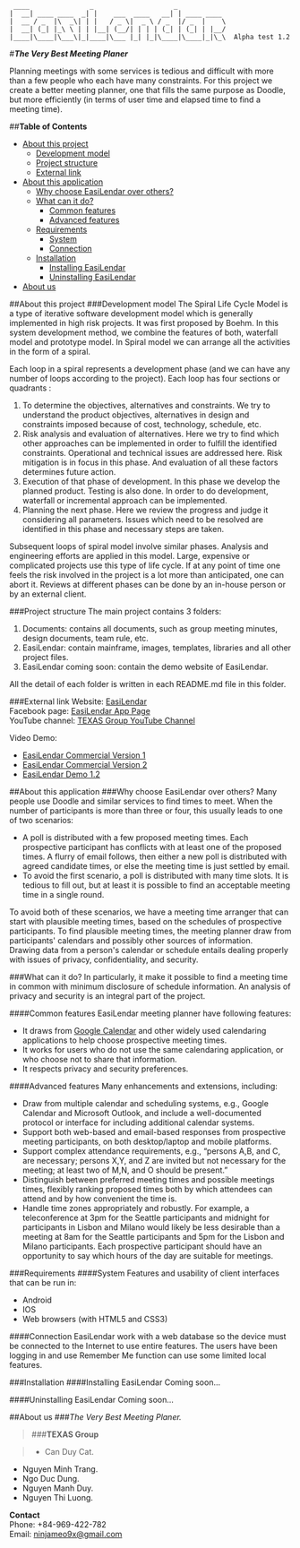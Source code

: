      ____               _                    _
    |  __| ____ ____  _| |    ___  ____   __| | ____ ____
    |  __ / _  |\  _\| | |   / _ \|  _ \ / _  |/ _  |    \
    |  __| (_| |_\ \ | | |__| (__/| | | | (_| | (_| | |__/
    |____|\____|\___\|_|____|\___ |_| |_|\____|\____|_|\_\  Alpha test 1.2
#**_The Very Best Meeting Planer_**  

Planning meetings with some services is tedious and difficult with more than a few people who each have many constraints. For this project we create a better meeting planner, one that fills the same purpose as Doodle, but more efficiently (in terms of user time and elapsed time to find a meeting time).

##**Table of Contents**

- [About this project](#about-this-project)
  - [Development model](#development-model)
  - [Project structure](#project-structure)
  - [External link](#external-link)
- [About this application](#about-this-application)
  - [Why choose EasiLendar over others?](#why-choose-easilendar-over-others)
  - [What can it do?](#what-can-it-do)
    - [Common features](#common-features)
    - [Advanced features](#advanced-features)
  - [Requirements](#requirements)
    - [System](#system)
    - [Connection](#connection)
  - [Installation](#installation)
    - [Installing EasiLendar](#installing-easilendar)
    - [Uninstalling EasiLendar](#uninstalling-easilendar)
- [About us](#about-us)

##About this project
###Development model
The Spiral Life Cycle Model is a type of iterative software development model which is generally implemented in high risk projects. It was first proposed by Boehm. In this system development method, we combine the features of both, waterfall model and prototype model. In Spiral model we can arrange all the activities in the form of a spiral.  

Each loop in a spiral represents a development phase (and we can have any number of loops according to the project). Each loop has four sections or quadrants :

1. To determine the objectives, alternatives and constraints. We try to understand the product objectives, alternatives in design and constraints imposed because of cost, technology, schedule, etc.  
2. Risk analysis and evaluation of alternatives. Here we try to find which other approaches can be implemented in order to fulfill the identified constraints. Operational and technical issues are addressed here. Risk mitigation is in focus in this phase. And evaluation of all these factors determines future action.  
3. Execution of that phase of development. In this phase we develop the planned product. Testing is also done. In order to do development, waterfall or incremental approach can be implemented.  
4. Planning the next phase. Here we review the progress and judge it considering all parameters. Issues which need to be resolved are identified in this phase and necessary steps are taken.  

Subsequent loops of spiral model involve similar phases. Analysis and engineering efforts are applied in this model. Large, expensive or complicated projects use this type of life cycle. If at any point of time one feels the risk involved in the project is a lot more than anticipated, one can abort it. Reviews at different phases can be done by an in-house person or by an external client.

###Project structure
The main project contains 3 folders:

1. Documents: contains all documents, such as group meeting minutes, design documents, team rule, etc.  
2. EasiLendar: contain mainframe, images, templates, libraries and all other project files.  
3. EasiLendar coming soon: contain the demo website of EasiLendar.

All the detail of each folder is written in each README.md file in this folder.

###External link
Website: [EasiLendar](http://easilendar.wc.lt "EasiLendar")  
Facebook page: [EasiLendar App Page](https://www.facebook.com/EasiLendar "EasiLendar page")  
YouTube channel: [TEXAS Group YouTube Channel](https://www.youtube.com/channel/UC3tYd_GAkPAAp_QXKOTdsxw "TEXAS Group Channel")

Video Demo:

- [EasiLendar Commercial Version 1](https://www.youtube.com/watch?v=TGB8TLSTENM "Commercial version 1")
- [EasiLendar Commercial Version 2](https://www.youtube.com/watch?v=c0a6OfEMsEw "Commercial version 2")
- [EasiLendar Demo 1.2](https://www.youtube.com/watch?v=6iD-pWrTYTY "Demo 1.2")

##About this application
###Why choose EasiLendar over others?
Many people use Doodle and similar services to find times to meet. When the number of participants is more than three or four, this usually leads to one of two scenarios:  

- A poll is distributed with a few proposed meeting times. Each prospective participant has conflicts with at least one of the proposed times. A flurry of email follows, then either a new poll is distributed with agreed candidate times, or else the meeting time is just settled by email.
- To avoid the first scenario, a poll is distributed with many time slots. It is tedious to fill out, but at least it is possible to find an acceptable meeting time in a single round.  

To avoid both of these scenarios, we have a meeting time arranger that can start with plausible meeting times, based on the schedules of prospective participants. To find plausible meeting times, the meeting planner draw from participants' calendars and possibly other sources of information.  
Drawing data from a person's calendar or schedule entails dealing properly with issues of privacy, confidentiality, and security.

###What can it do?
In particularly, it make it possible to find a meeting time in common with minimum disclosure of schedule information. An analysis of privacy and security is an integral part of the project.

####Common features
EasiLendar meeting planner have following features:

- It draws from [Google Calendar](http://google.com/calendar/ "Google Calendar") and other widely used calendaring applications to help choose prospective meeting times.
- It works for users who do not use the same calendaring application, or who choose not to share that information.
- It respects privacy and security preferences.

####Advanced features
Many enhancements and extensions, including:

- Draw from multiple calendar and scheduling systems, e.g., Google Calendar and Microsoft Outlook, and include a well-documented protocol or interface for including additional calendar systems.
- Support both web-based and email-based responses from prospective meeting participants, on both desktop/laptop and mobile platforms.
- Support complex attendance requirements, e.g., “persons A,B, and C, are necessary; persons X,Y, and Z are invited but not necessary for the meeting; at least two of M,N, and O should be present.”
- Distinguish between preferred meeting times and possible meetings times, flexibly ranking proposed times both by which attendees can attend and by how convenient the time is.
- Handle time zones appropriately and robustly. For example, a teleconference at 3pm for the Seattle participants and midnight for participants in Lisbon and Milano would likely be less desirable than a meeting at 8am for the Seattle participants and 5pm for the Lisbon and Milano participants. Each prospective participant should have an opportunity to say which hours of the day are suitable for meetings.

###Requirements
####System
Features and usability of client interfaces that can be run in:

- Android
- IOS
- Web browsers (with HTML5 and CSS3)

####Connection
EasiLendar work with a web database so the device must be connected to the Internet to use entire features. The users have been logging in and use Remember Me function can use some limited local features.

###Installation
####Installing EasiLendar
Coming soon...

####Uninstalling EasiLendar
Coming soon...

##About us
###_The Very Best Meeting Planer._

>###__TEXAS Group__  

>- Can Duy Cat.  
- Nguyen Minh Trang.  
- Ngo Duc Dung.  
- Nguyen Manh Duy.  
- Nguyen Thi Luong.  

__Contact__  
Phone: +84-969-422-782  
Email: ninjameo9x@gmail.com